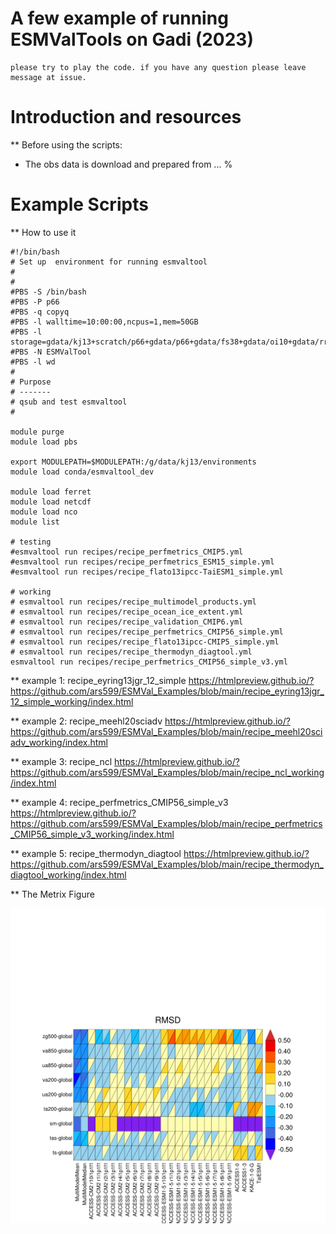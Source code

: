 # A few example of running ESMValTools on Gadi (2023)

```
please try to play the code. if you have any question please leave message at issue.
```

# Introduction and resources

** Before using the scripts: 

* The obs data is download and prepared from ...
% 





# Example Scripts
** How to use it
 
```
#!/bin/bash
# Set up  environment for running esmvaltool
#
#
#PBS -S /bin/bash
#PBS -P p66
#PBS -q copyq
#PBS -l walltime=10:00:00,ncpus=1,mem=50GB
#PBS -l storage=gdata/kj13+scratch/p66+gdata/p66+gdata/fs38+gdata/oi10+gdata/rr3+gdata/hh5+gdata/al33
#PBS -N ESMValTool
#PBS -l wd
#
# Purpose
# -------
# qsub and test esmvaltool
#

module purge
module load pbs

export MODULEPATH=$MODULEPATH:/g/data/kj13/environments
module load conda/esmvaltool_dev

module load ferret
module load netcdf
module load nco
module list

# testing
#esmvaltool run recipes/recipe_perfmetrics_CMIP5.yml
#esmvaltool run recipes/recipe_perfmetrics_ESM15_simple.yml
#esmvaltool run recipes/recipe_flato13ipcc-TaiESM1_simple.yml

# working
# esmvaltool run recipes/recipe_multimodel_products.yml
# esmvaltool run recipes/recipe_ocean_ice_extent.yml
# esmvaltool run recipes/recipe_validation_CMIP6.yml
# esmvaltool run recipes/recipe_perfmetrics_CMIP56_simple.yml
# esmvaltool run recipes/recipe_flato13ipcc-CMIP5_simple.yml
# esmvaltool run recipes/recipe_thermodyn_diagtool.yml
esmvaltool run recipes/recipe_perfmetrics_CMIP56_simple_v3.yml

```

** example 1: recipe_eyring13jgr_12_simple
https://htmlpreview.github.io/?https://github.com/ars599/ESMVal_Examples/blob/main/recipe_eyring13jgr_12_simple_working/index.html

** example 2: recipe_meehl20sciadv
https://htmlpreview.github.io/?https://github.com/ars599/ESMVal_Examples/blob/main/recipe_meehl20sciadv_working/index.html

** example 3: recipe_ncl
https://htmlpreview.github.io/?https://github.com/ars599/ESMVal_Examples/blob/main/recipe_ncl_working/index.html

** example 4: recipe_perfmetrics_CMIP56_simple_v3
https://htmlpreview.github.io/?https://github.com/ars599/ESMVal_Examples/blob/main/recipe_perfmetrics_CMIP56_simple_v3_working/index.html

** example 5: recipe_thermodyn_diagtool
https://htmlpreview.github.io/?https://github.com/ars599/ESMVal_Examples/blob/main/recipe_thermodyn_diagtool_working/index.html


** The Metrix Figure

![](https://github.com/ars599/ESMVal_Examples/blob/main/recipe_perfmetrics_CMIP56_simple_v3_working/plots/collect/RMSD/ts-global_to_zg500-global_RMSD.png)

